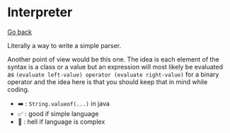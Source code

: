 # Interpreter

[Go back](..)

Literally a way to write a simple parser.

Another point of view would be this one.
The idea is each element of the syntax is a class or
a value but an expression will most likely be evaluated
as
``(evaluate left-value) operator (evaluate right-value)``
for a binary operator and the idea here is that you
should keep that in mind while coding.

* ➡️ : ``String.valueof(...)`` in java
* ✅ : good if simple language
* 🚫 : hell if language is complex
